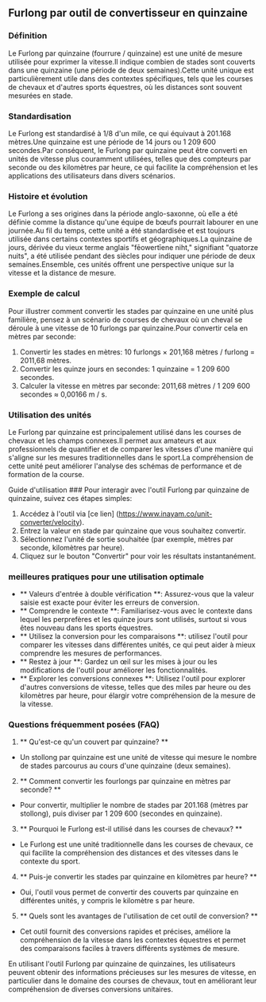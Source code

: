 ## Furlong par outil de convertisseur en quinzaine

### Définition
Le Furlong par quinzaine (fourrure / quinzaine) est une unité de mesure utilisée pour exprimer la vitesse.Il indique combien de stades sont couverts dans une quinzaine (une période de deux semaines).Cette unité unique est particulièrement utile dans des contextes spécifiques, tels que les courses de chevaux et d'autres sports équestres, où les distances sont souvent mesurées en stade.

### Standardisation
Le Furlong est standardisé à 1/8 d'un mile, ce qui équivaut à 201.168 mètres.Une quinzaine est une période de 14 jours ou 1 209 600 secondes.Par conséquent, le Furlong par quinzaine peut être converti en unités de vitesse plus couramment utilisées, telles que des compteurs par seconde ou des kilomètres par heure, ce qui facilite la compréhension et les applications des utilisateurs dans divers scénarios.

### Histoire et évolution
Le Furlong a ses origines dans la période anglo-saxonne, où elle a été définie comme la distance qu'une équipe de bœufs pourrait labourer en une journée.Au fil du temps, cette unité a été standardisée et est toujours utilisée dans certains contextes sportifs et géographiques.La quinzaine de jours, dérivée du vieux terme anglais "fēowertīene niht," signifiant "quatorze nuits", a été utilisée pendant des siècles pour indiquer une période de deux semaines.Ensemble, ces unités offrent une perspective unique sur la vitesse et la distance de mesure.

### Exemple de calcul
Pour illustrer comment convertir les stades par quinzaine en une unité plus familière, pensez à un scénario de courses de chevaux où un cheval se déroule à une vitesse de 10 furlongs par quinzaine.Pour convertir cela en mètres par seconde:
1. Convertir les stades en mètres: 10 furlongs × 201,168 mètres / furlong = 2011,68 mètres.
2. Convertir les quinze jours en secondes: 1 quinzaine = 1 209 600 secondes.
3. Calculer la vitesse en mètres par seconde: 2011,68 mètres / 1 209 600 secondes ≈ 0,00166 m / s.

### Utilisation des unités
Le Furlong par quinzaine est principalement utilisé dans les courses de chevaux et les champs connexes.Il permet aux amateurs et aux professionnels de quantifier et de comparer les vitesses d'une manière qui s'aligne sur les mesures traditionnelles dans le sport.La compréhension de cette unité peut améliorer l'analyse des schémas de performance et de formation de la course.

Guide d'utilisation ###
Pour interagir avec l'outil Furlong par quinzaine de quinzaine, suivez ces étapes simples:
1. Accédez à l'outil via [ce lien] (https://www.inayam.co/unit-converter/velocity).
2. Entrez la valeur en stade par quinzaine que vous souhaitez convertir.
3. Sélectionnez l'unité de sortie souhaitée (par exemple, mètres par seconde, kilomètres par heure).
4. Cliquez sur le bouton "Convertir" pour voir les résultats instantanément.

### meilleures pratiques pour une utilisation optimale
- ** Valeurs d'entrée à double vérification **: Assurez-vous que la valeur saisie est exacte pour éviter les erreurs de conversion.
- ** Comprendre le contexte **: Familiarisez-vous avec le contexte dans lequel les perprefères et les quinze jours sont utilisés, surtout si vous êtes nouveau dans les sports équestres.
- ** Utilisez la conversion pour les comparaisons **: utilisez l'outil pour comparer les vitesses dans différentes unités, ce qui peut aider à mieux comprendre les mesures de performances.
- ** Restez à jour **: Gardez un œil sur les mises à jour ou les modifications de l'outil pour améliorer les fonctionnalités.
- ** Explorer les conversions connexes **: Utilisez l'outil pour explorer d'autres conversions de vitesse, telles que des miles par heure ou des kilomètres par heure, pour élargir votre compréhension de la mesure de la vitesse.

### Questions fréquemment posées (FAQ)

1. ** Qu'est-ce qu'un couvert par quinzaine? **
- Un stollong par quinzaine est une unité de vitesse qui mesure le nombre de stades parcourus au cours d'une quinzaine (deux semaines).

2. ** Comment convertir les fourlongs par quinzaine en mètres par seconde? **
- Pour convertir, multiplier le nombre de stades par 201.168 (mètres par stollong), puis diviser par 1 209 600 (secondes en quinzaine).

3. ** Pourquoi le Furlong est-il utilisé dans les courses de chevaux? **
- Le Furlong est une unité traditionnelle dans les courses de chevaux, ce qui facilite la compréhension des distances et des vitesses dans le contexte du sport.

4. ** Puis-je convertir les stades par quinzaine en kilomètres par heure? **
- Oui, l'outil vous permet de convertir des couverts par quinzaine en différentes unités, y compris le kilomètre s par heure.

5. ** Quels sont les avantages de l'utilisation de cet outil de conversion? **
- Cet outil fournit des conversions rapides et précises, améliore la compréhension de la vitesse dans les contextes équestres et permet des comparaisons faciles à travers différents systèmes de mesure.

En utilisant l'outil Furlong par quinzaine de quinzaines, les utilisateurs peuvent obtenir des informations précieuses sur les mesures de vitesse, en particulier dans le domaine des courses de chevaux, tout en améliorant leur compréhension de diverses conversions unitaires.